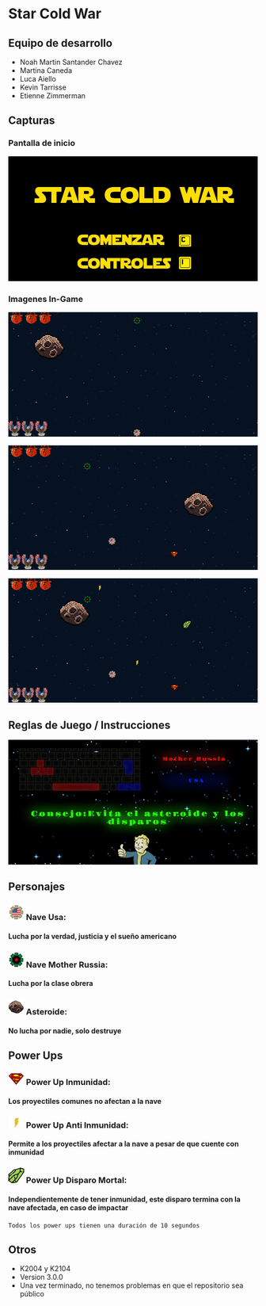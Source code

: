 # Star Cold War

## Equipo de desarrollo

- Noah Martin Santander Chavez
- Martina Caneda
- Luca Aiello
- Kevin Tarrisse
- Etienne Zimmerman

## Capturas
### Pantalla de inicio
![PantallaComienzo](./assets/menu.jpg)

### Imagenes In-Game
![Juego](./assets/screenshots/capturaJuego.PNG)

![JuegoDisparo](./assets/screenshots/capturaJuegoDisparo.PNG)

![JuegoPowerUp](./assets/screenshots/capturaJuegoPowerUps.PNG)

## Reglas de Juego / Instrucciones

![ControlesInstrucciones](./assets/screenshots/controlesInstrucciones.jpg)

## Personajes

### ![naveUsa](./assets/usa.png) Nave Usa: 
####   Lucha por la verdad, justicia y el sueño americano
### ![naveUsa](./assets/motherRussia.png) Nave Mother Russia:
####   Lucha por la clase obrera
### ![asteroide](./assets/asteroideParaElReadMe.png) Asteroide:
####   No lucha por nadie, solo destruye

## Power Ups
### ![inmunidad](./assets/inmunidad.png) Power Up Inmunidad:
####   Los proyectiles comunes no afectan a la nave
### ![antiInmunidad](./assets/antiInmunidad.png) Power Up Anti Inmunidad:
####   Permite a los proyectiles afectar a la nave a pesar de que cuente con inmunidad
### ![disparoMortal](./assets/mortal.png) Power Up Disparo Mortal:
####   Independientemente de tener inmunidad, este disparo termina con la nave afectada, en caso de impactar 

~~~
Todos los power ups tienen una duración de 10 segundos
~~~

## Otros

- K2004 y K2104
- Version 3.0.0
- Una vez terminado, no tenemos problemas en que el repositorio sea público 
